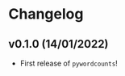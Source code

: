 # Changelog

<!--next-version-placeholder-->

## v0.1.0 (14/01/2022)

- First release of `pywordcounts`!